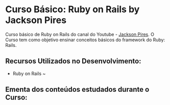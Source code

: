 # Curso Básico: Ruby on Rails by Jackson Pires

Curso básico de Ruby on Rails do canal do Youtube - [Jackson Pires](https://www.youtube.com/watch?v=ZHPondVB9RQ&list=PLe3LRfCs4go-mkvHRMSXEOG-HDbzesyaP).
O Curso tem como objetivo ensinar conceitos básicos do framework do Ruby: Rails.

## Recursos Utilizados no Desenvolvimento:

- Ruby on Rails ~

## Ementa dos conteúdos estudados durante o Curso:
